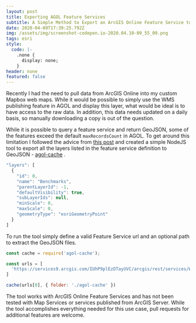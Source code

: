 ```yaml
---
layout: post
title: Exporting AGOL Feature Services
subtitle: A Simple Method to Export an ArcGIS Online Feature Service to GeoJSON
date: 2020-04-09T17:39:25.792Z
img: /assets/img/screenshot-codepen.io-2020.04.10-09_55_09.png
tags: esri
style:
  code: |-
    .none {
      display: none;
    }
header: none
featured: false
---
```

Recently I had the need to pull data from ArcGIS Online into my custom Mapbox web maps. While it would be possible to simply use the WMS publishing feature in AGOL and display this layer, what would be ideal is to have access to the raw data. In addition, this data needs updated on a daily basis, so manually downloading a copy is out of the question.

While it is possible to query a feature service and return GeoJSON, some of the features exceed the default ``maxRecordsCount`` in AGOL. To get around this limitation I followed the advice from [this post](https://blog.cartong.org/2019/03/29/harvesting-large-quantity-data-from-arcgis-rest-services-using-tool/) and created a simple NodeJS tool to export all the layers listed in the feature service definition to GeoJSON -  [agol-cache](https://www.npmjs.com/package/agol-cache) .

```JavaScript
"layers": [
  {
    "id": 0,
    "name": "Benchmarks",
    "parentLayerId": -1,
    "defaultVisibility": true,
    "subLayerIds": null,
    "minScale": 0,
    "maxScale": 0,
    "geometryType": "esriGeometryPoint"
  }
]
```
To run the tool simply define a valid Feature Service url and an optional path to extract the GeoJSON files.

```JavaScript
const cache = require('agol-cache');

const urls = [
  'https://services9.arcgis.com/IUhP9plEzDTayUVC/arcgis/rest/services/Water_System_View/FeatureServer'
]

cache(urls[0], { folder: './agol-cache' })
```

The tool works with ArcGIS Online Feature Services and has not been tested with Map Services or services published from ArcGIS Server. While the tool accomplishes everything needed for this use case, pull requests for additional features are welcome.